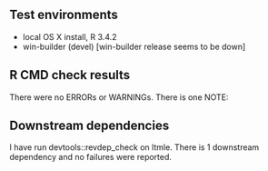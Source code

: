 ## Test environments
* local OS X install, R 3.4.2
* win-builder (devel) [win-builder release seems to be down]

## R CMD check results
There were no ERRORs or WARNINGs. There is one NOTE:  
  

## Downstream dependencies
I have run devtools::revdep_check on ltmle. There is 1 downstream dependency and no failures were reported.


